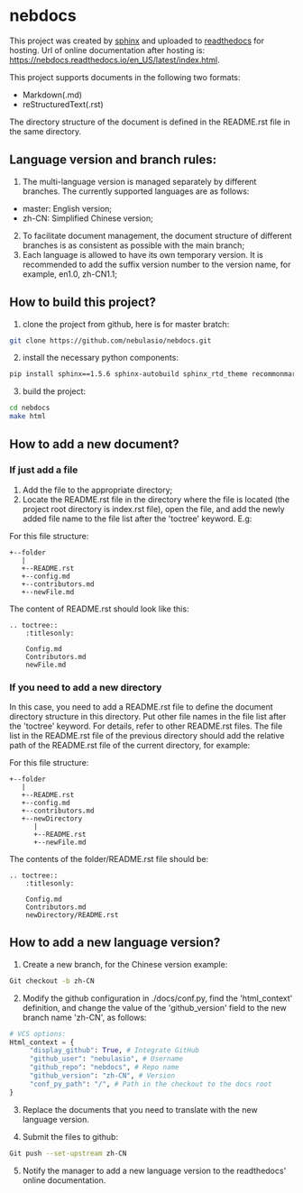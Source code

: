# nebdocs

This project was created by [sphinx](http://www.sphinx-doc.org/en/master/) and uploaded to [readthedocs](https://readthedocs.org/) for hosting. Url of online documentation after hosting is: https://nebdocs.readthedocs.io/en_US/latest/index.html.

This project supports documents in the following two formats:

- Markdown(.md)
- reStructuredText(.rst)

The directory structure of the document is defined in the README.rst file in the same directory.

## Language version and branch rules:
1. The multi-language version is managed separately by different branches. The currently supported languages are as follows:
- master: English version;
- zh-CN: Simplified Chinese version;
2. To facilitate document management, the document structure of different branches is as consistent as possible with the main branch;
3. Each language is allowed to have its own temporary version. It is recommended to add the suffix version number to the version name, for example, en1.0, zh-CN1.1;

## How to build this project?
1. clone the project from github, here is for master bratch:

```bash
git clone https://github.com/nebulasio/nebdocs.git
```

2. install the necessary python components:

```bash
pip install sphinx==1.5.6 sphinx-autobuild sphinx_rtd_theme recommonmark
```
3. build the project:

```bash
cd nebdocs
make html
```

## How to add a new document?
### If just add a file
1. Add the file to the appropriate directory;
2. Locate the README.rst file in the directory where the file is located (the project root directory is index.rst file), open the file, and add the newly added file name to the file list after the 'toctree' keyword. E.g:

For this file structure:
```
+--folder
   |
   +--README.rst
   +--config.md
   +--contributors.md
   +--newFile.md
```

The content of README.rst should look like this:
```
.. toctree::
    :titlesonly:

    Config.md
    Contributors.md
    newFile.md
```

### If you need to add a new directory
In this case, you need to add a README.rst file to define the document directory structure in this directory. Put other file names in the file list after the 'toctree' keyword. For details, refer to other README.rst files. The file list in the README.rst file of the previous directory should add the relative path of the README.rst file of the current directory, for example:

For this file structure:
```
+--folder
   |
   +--README.rst
   +--config.md
   +--contributors.md
   +--newDirectory
      |
      +--README.rst
      +--newFile.md
```
The contents of the folder/README.rst file should be:
```
.. toctree::
    :titlesonly:

    Config.md
    Contributors.md
    newDirectory/README.rst
```

## How to add a new language version?

1. Create a new branch, for the Chinese version example:
```bash
Git checkout -b zh-CN
```
2. Modify the github configuration in ./docs/conf.py, find the 'html_context' definition, and change the value of the 'github_version' field to the new branch name 'zh-CN', as follows:

```python
# VCS options:
Html_context = {
     "display_github": True, # Integrate GitHub
     "github_user": "nebulasio", # Username
     "github_repo": "nebdocs", # Repo name
     "github_version": "zh-CN", # Version
     "conf_py_path": "/", # Path in the checkout to the docs root
}
```

3. Replace the documents that you need to translate with the new language version.

4. Submit the files to github:

```bash
Git push --set-upstream zh-CN
```
5. Notify the manager to add a new language version to the readthedocs' online documentation.